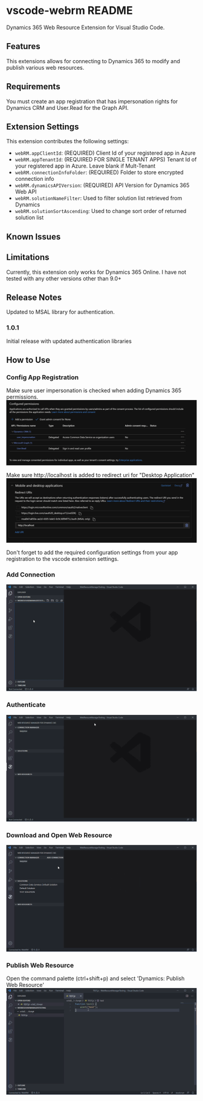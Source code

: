 # vscode-webrm README

Dynamics 365 Web Resource Extension for Visual Studio Code.

## Features

This extensions allows for connecting to Dynamics 365 to modify and publish various web resources.

## Requirements

You must create an app registration that has impersonation rights for Dynamics CRM and User.Read for the Graph API.

## Extension Settings

This extension contributes the following settings:

- `webRM.appClientId`: (REQUIRED) Client Id of your registered app in Azure
- `webRM.appTenantId`: (REQUIRED FOR SINGLE TENANT APPS) Tenant Id of your registered app in Azure. Leave blank if Mult-Tenant
- `webRM.connectionInfoFolder`: (REQUIRED) Folder to store encrypted connection info
- `webRM.dynamicsAPIVersion`: (REQUIRED) API Version for Dynamics 365 Web API
- `webRM.solutionNameFilter`: Used to filter solution list retrieved from Dynamics
- `webRM.solutionSortAscending`: Used to change sort order of returned solution list

## Known Issues

## Limitations

Currently, this extension only works for Dynamics 365 Online. I have not tested with any other versions other than 9.0+

## Release Notes

Updated to MSAL library for authentication.

### 1.0.1

Initial release with updated authentication libraries

## How to Use

### Config App Registration

Make sure user impersonation is checked when adding Dynamics 365 permissions.
![png](instructions/app_registration_permissions.png)

Make sure http://localhost is added to redirect uri for "Desktop Application"
![png](instructions/app_registration_redirect.png)

Don't forget to add the required configuration settings from your app registration to the vscode extension settings.

### Add Connection

![gif](instructions/addconnection.gif)

### Authenticate

![gif](instructions/authenticate.gif)

### Download and Open Web Resource

![gif](instructions/downloadandopen.gif)

### Publish Web Resource

Open the command palette (ctrl+shift+p) and select 'Dynamics: Publish Web Resource'
![gif](instructions/publish.gif)
